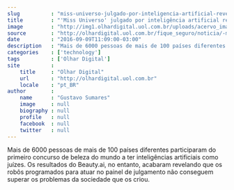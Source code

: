 ```yaml
---
slug          : "miss-universo-julgado-por-inteligencia-artificial-revela-racismo-das-maquinas"
title         : "'Miss Universo' julgado por inteligência artificial revela racismo das máquinas"
image         : "http://img1.olhardigital.uol.com.br/uploads/acervo_imagens/2016/09/20160909114204_660_420.jpg"
source        : "http://olhardigital.uol.com.br/fique_seguro/noticia/-miss-universo-julgado-por-inteligencia-artificial-revela-racismo-das-maquinas/61982"
date          : "2016-09-09T11:09:00-03:00"
description   : "Mais de 6000 pessoas de mais de 100 países diferentes participaram do primeiro concurso de beleza do mundo a ter inteligências artificiais como juízes. Os resultados do Beauty.ai, no entanto, acabaram revelando que os robôs programados para atuar no painel de julgamento não conseguem superar os problemas da sociedade que os criou."
categories    : ['technology']
tags          : ['Olhar Digital']
site          :
    title     : "Olhar Digital"
    url       : "http://olhardigital.uol.com.br"
    locale    : "pt_BR"
author        :
    name      : "Gustavo Sumares"
    image     : null
    biography : null
    profile   : null
    facebook  : null
    twitter   : null
---
```


Mais de 6000 pessoas de mais de 100 países diferentes participaram do primeiro concurso de beleza do mundo a ter inteligências artificiais como juízes. Os resultados do Beauty.ai, no entanto, acabaram revelando que os robôs programados para atuar no painel de julgamento não conseguem superar os problemas da sociedade que os criou.
